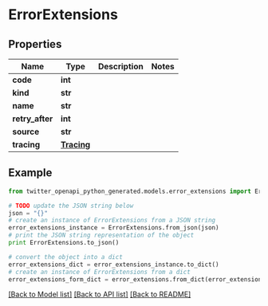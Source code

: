 # ErrorExtensions


## Properties
Name | Type | Description | Notes
------------ | ------------- | ------------- | -------------
**code** | **int** |  | 
**kind** | **str** |  | 
**name** | **str** |  | 
**retry_after** | **int** |  | 
**source** | **str** |  | 
**tracing** | [**Tracing**](Tracing.md) |  | 

## Example

```python
from twitter_openapi_python_generated.models.error_extensions import ErrorExtensions

# TODO update the JSON string below
json = "{}"
# create an instance of ErrorExtensions from a JSON string
error_extensions_instance = ErrorExtensions.from_json(json)
# print the JSON string representation of the object
print ErrorExtensions.to_json()

# convert the object into a dict
error_extensions_dict = error_extensions_instance.to_dict()
# create an instance of ErrorExtensions from a dict
error_extensions_form_dict = error_extensions.from_dict(error_extensions_dict)
```
[[Back to Model list]](../README.md#documentation-for-models) [[Back to API list]](../README.md#documentation-for-api-endpoints) [[Back to README]](../README.md)


